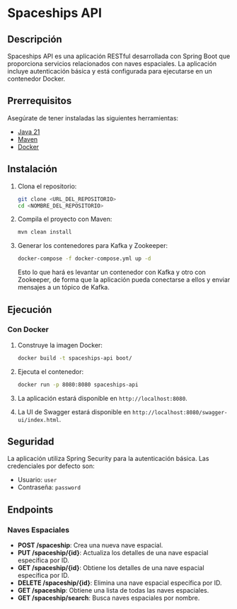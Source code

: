 # Spaceships API

## Descripción

Spaceships API es una aplicación RESTful desarrollada con Spring Boot que proporciona servicios relacionados con naves
espaciales. La aplicación incluye autenticación básica y está configurada para ejecutarse en un contenedor Docker.

## Prerrequisitos

Asegúrate de tener instaladas las siguientes herramientas:

- [Java 21](https://www.oracle.com/java/technologies/javase-jdk21-downloads.html)
- [Maven](https://maven.apache.org/install.html)
- [Docker](https://docs.docker.com/get-docker/)

## Instalación

1. Clona el repositorio:
    ```sh
    git clone <URL_DEL_REPOSITORIO>
    cd <NOMBRE_DEL_REPOSITORIO>
    ```

2. Compila el proyecto con Maven:
    ```sh
    mvn clean install
    ```

3. Generar los contenedores para Kafka y Zookeeper:
    ```sh
    docker-compose -f docker-compose.yml up -d
    ```
   Esto lo que hará es levantar un contenedor con Kafka y otro con Zookeeper, de forma que la aplicación pueda
   conectarse a ellos y enviar mensajes a un tópico de Kafka.

## Ejecución

### Con Docker

1. Construye la imagen Docker:
    ```sh
    docker build -t spaceships-api boot/
    ```

2. Ejecuta el contenedor:
    ```sh
    docker run -p 8080:8080 spaceships-api
    ```

3. La aplicación estará disponible en `http://localhost:8080`.

3. La UI de Swagger estará disponible en `http://localhost:8080/swagger-ui/index.html`.

## Seguridad

La aplicación utiliza Spring Security para la autenticación básica. Las credenciales por defecto son:

- Usuario: `user`
- Contraseña: `password`

## Endpoints

### Naves Espaciales

- **POST /spaceship**: Crea una nueva nave espacial.
- **PUT /spaceship/{id}**: Actualiza los detalles de una nave espacial específica por ID.
- **GET /spaceship/{id}**: Obtiene los detalles de una nave espacial específica por ID.
- **DELETE /spaceship/{id}**: Elimina una nave espacial específica por ID.
- **GET /spaceship**: Obtiene una lista de todas las naves espaciales.
- **GET /spaceship/search**: Busca naves espaciales por nombre.